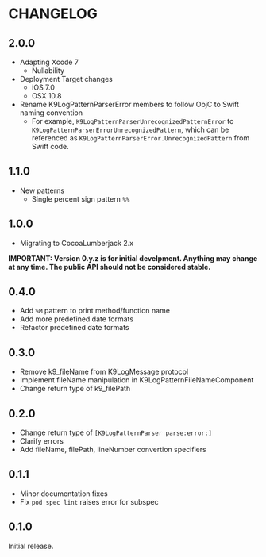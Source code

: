 # CHANGELOG

## 2.0.0

* Adapting Xcode 7
  - Nullability
* Deployment Target changes
  - iOS 7.0
  - OSX 10.8
* Rename K9LogPatternParserError members to follow ObjC to Swift naming convention
  - For example, `K9LogPatternParserUnrecognizedPatternError` to `K9LogPatternParserErrorUnrecognizedPattern`, which can be
    referenced as `K9LogPatternParserError.UnrecognizedPattern` from Swift code.

## 1.1.0

* New patterns
  - Single percent sign pattern `%%`

## 1.0.0

* Migrating to CocoaLumberjack 2.x

**IMPORTANT: Version 0.y.z is for initial develpment. Anything may change at any time. The public API should not be considered stable.**

## 0.4.0

* Add `%M` pattern to print method/function name
* Add more predefined date formats
* Refactor predefined date formats

## 0.3.0

* Remove k9_fileName from K9LogMessage protocol
* Implement fileName manipulation in K9LogPatternFileNameComponent
* Change return type of k9_filePath

## 0.2.0

* Change return type of `[K9LogPatternParser parse:error:]`
* Clarify errors
* Add fileName, filePath, lineNumber convertion specifiers

## 0.1.1

* Minor documentation fixes
* Fix `pod spec lint` raises error for subspec

## 0.1.0

Initial release.
